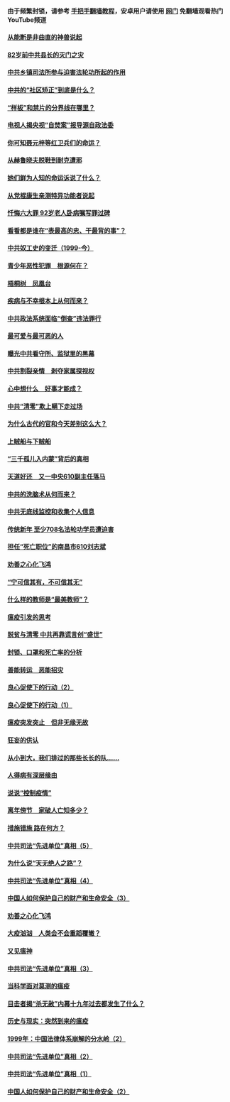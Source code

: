 #### 由于频繁封锁，请参考 [手把手翻墙教程](https://github.com/gfw-breaker/guides/wiki/)，安卓用户请使用 [网门](https://github.com/gfw-breaker/nogfw/blob/master/dl.md?t=04120501) 免翻墙观看热门YouTube频道 

#### [从能断是非曲直的神兽说起](../pages/19/423201.md?t=04120501) 

#### [82岁前中共县长的灭门之灾](../pages/19/423055.md?t=04120501) 

#### [中共乡镇司法所参与迫害法轮功所起的作用](../pages/19/423064.md?t=04120501) 

#### [中共的“社区矫正”到底是什么？](../pages/19/422870.md?t=04120501) 

#### [“样板”和禁片的分界线在哪里？](../pages/19/422704.md?t=04120501) 

#### [电视人揭央视“自焚案”报导源自政法委](../pages/19/422770.md?t=04120501) 

#### [你可知聂元梓等红卫兵们的命运？](../pages/19/422848.md?t=04120501) 

#### [从赫鲁晓夫脱鞋到耐克遭邪](../pages/19/422826.md?t=04120501) 

#### [她们鲜为人知的命运诉说了什么？](../pages/19/422754.md?t=04120501) 

#### [从党棍康生亲测特异功能者说起](../pages/19/422657.md?t=04120501) 

#### [忏悔六大罪 92岁老人卧病嘱写罪过碑](../pages/19/422750.md?t=04120501) 

#### [看看都是谁在“表最高的忠、干最背的事”？](../pages/19/422703.md?t=04120501) 

#### [中共奴工史的变迁（1999-今）](../pages/19/422656.md?t=04120501) 

#### [青少年恶性犯罪　根源何在？](../pages/19/422449.md?t=04120501) 

#### [梧桐树　凤凰台](../pages/19/422442.md?t=04120501) 

#### [疾病与不幸根本上从何而来？](../pages/19/422438.md?t=04120501) 

#### [中共政法系统面临“倒查”违法罪行](../pages/19/422497.md?t=04120501) 

#### [最可爱与最可恶的人](../pages/19/422448.md?t=04120501) 

#### [曝光中共看守所、监狱里的黑幕](../pages/19/422390.md?t=04120501) 

#### [中共割裂亲情　剥夺家属探视权](../pages/19/422364.md?t=04120501) 

#### [心中想什么　好事才能成？](../pages/19/422318.md?t=04120501) 

#### [中共“清零”欺上瞒下走过场](../pages/19/422306.md?t=04120501) 

#### [为什么古代的官和今天差别这么大？](../pages/19/422228.md?t=04120501) 

#### [上贼船与下贼船](../pages/19/422276.md?t=04120501) 

#### [“三千孤儿入内蒙”背后的真相](../pages/19/422229.md?t=04120501) 

#### [天道好还　又一中央610副主任落马](../pages/19/422155.md?t=04120501) 

#### [中共的洗脑术从何而来？](../pages/19/422154.md?t=04120501) 

#### [中共无底线监控和收集个人信息](../pages/19/422039.md?t=04120501) 

#### [传统新年 至少708名法轮功学员遭迫害](../pages/19/421946.md?t=04120501) 

#### [担任“死亡职位”的南昌市610刘志斌](../pages/19/421957.md?t=04120501) 

#### [劝善之心化飞鸿](../pages/19/421164.md?t=04120501) 

#### [“宁可信其有，不可信其无”](../pages/19/421691.md?t=04120501) 

#### [什么样的教师是“最美教师”？](../pages/19/421755.md?t=04120501) 

#### [瘟疫引发的思考](../pages/19/421594.md?t=04120501) 

#### [脱贫与清零 中共再靠谎言创“盛世”](../pages/19/421590.md?t=04120501) 

#### [封锁、口罩和死亡率的分析](../pages/19/421495.md?t=04120501) 

#### [善能转运　恶能招灾](../pages/19/421334.md?t=04120501) 

#### [良心促使下的行动（2）](../pages/19/421361.md?t=04120501) 

#### [良心促使下的行动（1）](../pages/19/421302.md?t=04120501) 

#### [瘟疫突发突止　但非无缘无故](../pages/19/421281.md?t=04120501) 

#### [狂妄的供认](../pages/19/421199.md?t=04120501) 

#### [从小到大，我们排过的那些长长的队……](../pages/19/421243.md?t=04120501) 

#### [人得病有深层缘由](../pages/19/420864.md?t=04120501) 

#### [说说“控制疫情”](../pages/19/420831.md?t=04120501) 

#### [离年傍节　家破人亡知多少？](../pages/19/420563.md?t=04120501) 

#### [措施错施  路在何方？](../pages/19/420076.md?t=04120501) 

#### [中共司法“先进单位”真相（5）](../pages/19/419453.md?t=04120501) 

#### [为什么说“天无绝人之路”？](../pages/19/419618.md?t=04120501) 

#### [中共司法“先进单位”真相（4）](../pages/19/419452.md?t=04120501) 

#### [中国人如何保护自己的财产和生命安全（3）](../pages/19/419405.md?t=04120501) 

#### [劝善之心化飞鸿](../pages/19/418758.md?t=04120501) 

#### [大疫汹汹　人类会不会重蹈覆辙？](../pages/19/419691.md?t=04120501) 

#### [又见瘟神](../pages/19/419225.md?t=04120501) 

#### [中共司法“先进单位”真相（3）](../pages/19/419451.md?t=04120501) 

#### [当科学面对莫测的瘟疫](../pages/19/419625.md?t=04120501) 

#### [目击者揭“杀无赦”内幕十九年过去都发生了什么？](../pages/19/419617.md?t=04120501) 

#### [历史与现实：突然到来的瘟疫](../pages/19/419619.md?t=04120501) 

#### [1999年：中国法律体系崩解的分水岭（2）](../pages/19/419455.md?t=04120501) 

#### [中共司法“先进单位”真相（2）](../pages/19/419450.md?t=04120501) 

#### [中共司法“先进单位”真相（1）](../pages/19/419449.md?t=04120501) 

#### [中国人如何保护自己的财产和生命安全（2）](../pages/19/419404.md?t=04120501) 

